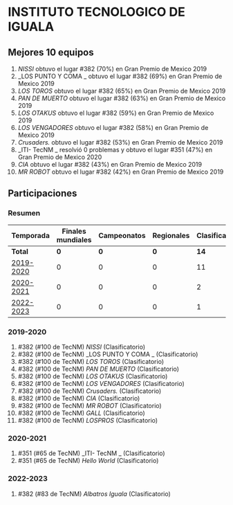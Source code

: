 # INSTITUTO TECNOLOGICO DE IGUALA

## Mejores 10 equipos

1. _NISSI_ obtuvo el lugar #382 (70%) en Gran Premio de Mexico 2019
1. _LOS PUNTO Y COMA _ obtuvo el lugar #382 (69%) en Gran Premio de Mexico 2019
1. _LOS TOROS_ obtuvo el lugar #382 (65%) en Gran Premio de Mexico 2019
1. _PAN DE MUERTO_ obtuvo el lugar #382 (63%) en Gran Premio de Mexico 2019
1. _LOS OTAKUS_ obtuvo el lugar #382 (59%) en Gran Premio de Mexico 2019
1. _LOS VENGADORES_ obtuvo el lugar #382 (58%) en Gran Premio de Mexico 2019
1. _Crusaders._ obtuvo el lugar #382 (53%) en Gran Premio de Mexico 2019
1. _ITI- TecNM _ resolvió 0 problemas y obtuvo el lugar #351 (47%) en Gran Premio de Mexico 2020
1. _CIA_ obtuvo el lugar #382 (43%) en Gran Premio de Mexico 2019
1. _MR ROBOT_ obtuvo el lugar #382 (42%) en Gran Premio de Mexico 2019

## Participaciones

### Resumen

| Temporada | Finales mundiales | Campeonatos | Regionales | Clasificatorios | Equipos |
| --- | --- | --- | --- | --- | --- |
| **Total** | **0** | **0** | **0** | **14** | **14** |
| [2019-2020](#2019-2020) | 0 | 0 | 0 | 11 | 11 |
| [2020-2021](#2020-2021) | 0 | 0 | 0 | 2 | 2 |
| [2022-2023](#2022-2023) | 0 | 0 | 0 | 1 | 1 |

### 2019-2020

1. #382 (#100 de TecNM) _NISSI_ (Clasificatorio)
1. #382 (#100 de TecNM) _LOS PUNTO Y COMA _ (Clasificatorio)
1. #382 (#100 de TecNM) _LOS TOROS_ (Clasificatorio)
1. #382 (#100 de TecNM) _PAN DE MUERTO_ (Clasificatorio)
1. #382 (#100 de TecNM) _LOS OTAKUS_ (Clasificatorio)
1. #382 (#100 de TecNM) _LOS VENGADORES_ (Clasificatorio)
1. #382 (#100 de TecNM) _Crusaders._ (Clasificatorio)
1. #382 (#100 de TecNM) _CIA_ (Clasificatorio)
1. #382 (#100 de TecNM) _MR ROBOT_ (Clasificatorio)
1. #382 (#100 de TecNM) _GALL_ (Clasificatorio)
1. #382 (#100 de TecNM) _LOSPROS_ (Clasificatorio)

### 2020-2021

1. #351 (#65 de TecNM) _ITI- TecNM _ (Clasificatorio)
1. #351 (#65 de TecNM) _Hello World_ (Clasificatorio)

### 2022-2023

1. #382 (#83 de TecNM) _Albatros Iguala_ (Clasificatorio)



